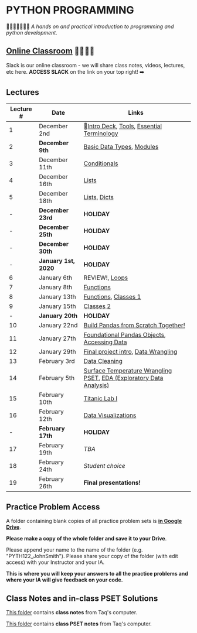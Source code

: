 # PYTHON PROGRAMMING
🎉🎈🎂🍾🎊🍻💃
*A hands on and practical introduction to programming and python development.*

## [Online Classroom](https://pyth122.slack.com/) 👩‍💻👨‍💻
Slack is our online classroom - we will share class notes, videos, lectures, etc here. **ACCESS SLACK** on the link on your top right! ➡️ 

## Lectures

| Lecture #  | Date | Links |
| ------------- | ------------- | ------------- |
| 1  | December 2nd  | 🎉[Intro Deck](https://mottaquikarim.github.io/rehearsal/public/stage.html?source=o66ry#/), [Tools](#out/intro/tools), [Essential Terminology](#out/topics/essential_terminology) |
| 2  | **December 9th**  | [Basic Data Types](#out/topics/basic_data_types), [Modules](#out/topics/modules) |
| 3  | December 11th  | [Conditionals](#out/topics/conditionals) |
| 4  | December 16th  | [Lists](#out/topics/lists) |
| 5  | December 18th  | [Lists](#out/topics/lists), [Dicts](#out/topics/dicts) |
| -  | **December 23rd**  | **HOLIDAY** |
| -  | **December 25th**  | **HOLIDAY** |
| -  | **December 30th**  | **HOLIDAY** |
| -  | **January 1st, 2020**  | **HOLIDAY** |
| 6  | January 6th  | REVIEW!, [Loops](#out/topics/loops) |
| 7  | January 8th  | [Functions](#out/topics/functions) |
| 8  | January 13th  | [Functions](#out/topics/functions), [Classes 1](#out/topics/classes) |
| 9  | January 15th  | [Classes 2](#out/topics/classes) |
| -  | **January 20th**  | **HOLIDAY** |
| 10  | January 22nd  | [Build Pandas from Scratch Together!](https://colab.research.google.com/drive/1gU5_KvdqLMhzRpF7BRA9N36FlDgxnqQk) |
| 11  | January 27th | [Foundational Pandas Objects](#out/topics/foundations_pandas), [Accessing Data](#out/topics/accessing_data) |
| 12  | January 29th | [Final project intro](#out/intro/project_info), [Data Wrangling](#out/topics/wrangling1) |
| 13  | February 3rd | [Data Cleaning](#out/topics/data_cleaning) |
| 14  | February 5th | [Surface Temperature Wrangling PSET](https://drive.google.com/open?id=1z2ggdxzdH2qZ4MQk9s1phI0cJGjVZjFF), [EDA (Exploratory Data Analysis)](#out/topics/eda) |
| 15  | February 10th | [Titanic Lab I]() |
| 16  | February 12th | [Data Visualizations]() |
| -  | **February 17th**  | **HOLIDAY** |
| 17  | February 19th | *TBA* |
| 18  | February 24th | *Student choice* |
| 19  | February 26th | **Final presentations!** |

## Practice Problem Access

A folder containing blank copies of all practice problem sets is **[in Google Drive](https://drive.google.com/drive/folders/1AD8J-4xlvTjYfHpgUCoA3uKBi_7x5fQt?usp=sharing)**. 

**Please make a copy of the whole folder and save it to your Drive**. 

Please append your name to the name of the folder (e.g. "PYTH122_JohnSmith"). Please share your copy of the folder (with edit access) with your Instructor and your IA. 

**This is where you will keep your answers to all the practice problems and where your IA will give feedback on your code.**

## Class Notes and in-class PSET Solutions

[This folder](https://drive.google.com/drive/folders/1kZ9Al-dbHMrTF3YvlE3c1GdB8sl_j9y_?usp=sharing) contains **class notes** from Taq's computer.

[This folder](https://drive.google.com/drive/folders/10THV__aqm0lpncrU42OTjbC1y1jZSrhJ?usp=sharing) contains **class PSET notes** from Taq's computer.

